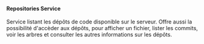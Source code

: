 #### Repositories Service

Service listant les dépôts de code disponible sur le serveur. 
Offre aussi la possibilité d'accèder aux dépôts, pour afficher un fichier, lister les commits, voir les arbres et consulter les autres informations sur les dépôts.


